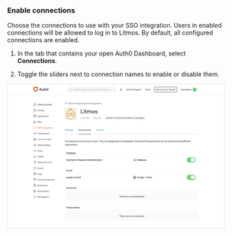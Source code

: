 ### Enable connections

Choose the connections to use with your SSO integration. Users in enabled connections will be allowed to log in to Litmos. By default, all configured connections are enabled.

1. In the tab that contains your open Auth0 Dashboard, select **Connections**.

2. Toggle the sliders next to connection names to enable or disable them.

![Enable/Disable Connections](/media/articles/dashboard/sso-integrations/settings-connections-litmos.png)